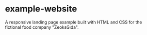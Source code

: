 # example-website
A responsive landing page example built with HTML and CSS for the fictional food company "ZeoksGıda".
